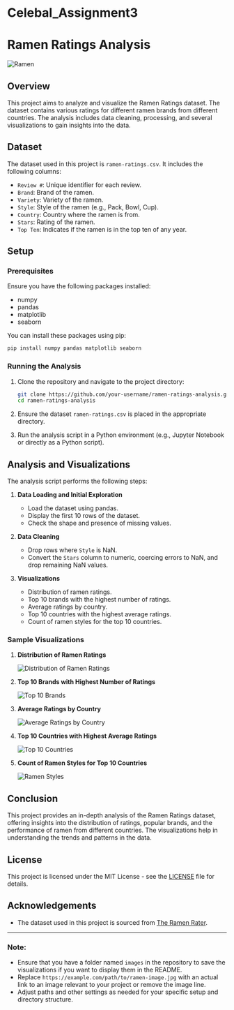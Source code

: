 # Celebal_Assignment3

# Ramen Ratings Analysis

![Ramen](https://example.com/path/to/ramen-image.jpg)

## Overview

This project aims to analyze and visualize the Ramen Ratings dataset. The dataset contains various ratings for different ramen brands from different countries. The analysis includes data cleaning, processing, and several visualizations to gain insights into the data.

## Dataset

The dataset used in this project is `ramen-ratings.csv`. It includes the following columns:

- `Review #`: Unique identifier for each review.
- `Brand`: Brand of the ramen.
- `Variety`: Variety of the ramen.
- `Style`: Style of the ramen (e.g., Pack, Bowl, Cup).
- `Country`: Country where the ramen is from.
- `Stars`: Rating of the ramen.
- `Top Ten`: Indicates if the ramen is in the top ten of any year.

## Setup

### Prerequisites

Ensure you have the following packages installed:

- numpy
- pandas
- matplotlib
- seaborn

You can install these packages using pip:

```bash
pip install numpy pandas matplotlib seaborn
```

### Running the Analysis

1. Clone the repository and navigate to the project directory:

    ```bash
    git clone https://github.com/your-username/ramen-ratings-analysis.git
    cd ramen-ratings-analysis
    ```

2. Ensure the dataset `ramen-ratings.csv` is placed in the appropriate directory.
3. Run the analysis script in a Python environment (e.g., Jupyter Notebook or directly as a Python script).

## Analysis and Visualizations

The analysis script performs the following steps:

1. **Data Loading and Initial Exploration**
    - Load the dataset using pandas.
    - Display the first 10 rows of the dataset.
    - Check the shape and presence of missing values.

2. **Data Cleaning**
    - Drop rows where `Style` is NaN.
    - Convert the `Stars` column to numeric, coercing errors to NaN, and drop remaining NaN values.

3. **Visualizations**
    - Distribution of ramen ratings.
    - Top 10 brands with the highest number of ratings.
    - Average ratings by country.
    - Top 10 countries with the highest average ratings.
    - Count of ramen styles for the top 10 countries.

### Sample Visualizations

1. **Distribution of Ramen Ratings**

   ![Distribution of Ramen Ratings](images/distribution_ratings.png)

2. **Top 10 Brands with Highest Number of Ratings**

   ![Top 10 Brands](images/top10_brands.png)

3. **Average Ratings by Country**

   ![Average Ratings by Country](images/average_ratings_country.png)

4. **Top 10 Countries with Highest Average Ratings**

   ![Top 10 Countries](images/top10_countries.png)

5. **Count of Ramen Styles for Top 10 Countries**

   ![Ramen Styles](images/ramen_styles.png)

## Conclusion

This project provides an in-depth analysis of the Ramen Ratings dataset, offering insights into the distribution of ratings, popular brands, and the performance of ramen from different countries. The visualizations help in understanding the trends and patterns in the data.

## License

This project is licensed under the MIT License - see the [LICENSE](LICENSE) file for details.

## Acknowledgements

- The dataset used in this project is sourced from [The Ramen Rater](https://www.theramenrater.com/).

---

### Note:

- Ensure that you have a folder named `images` in the repository to save the visualizations if you want to display them in the README.
- Replace `https://example.com/path/to/ramen-image.jpg` with an actual link to an image relevant to your project or remove the image line.
- Adjust paths and other settings as needed for your specific setup and directory structure.

